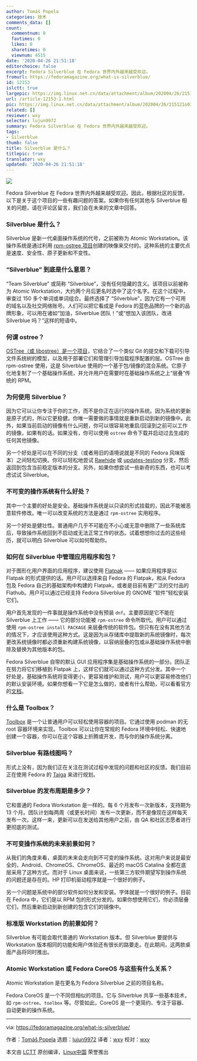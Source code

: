 ```yaml
---
author: Tomáš Popela
categories: 技术
comments_data: []
count:
  commentnum: 0
  favtimes: 0
  likes: 0
  sharetimes: 0
  viewnum: 4515
date: '2020-04-26 21:51:18'
editorchoice: false
excerpt: Fedora Silverblue 在 Fedora 世界内外越来越受欢迎。
fromurl: https://fedoramagazine.org/what-is-silverblue/
id: 12153
islctt: true
largepic: https://img.linux.net.cn/data/attachment/album/202004/26/215121o03zsyfiri22qu32.jpg
url: /article-12153-1.html
pic: https://img.linux.net.cn/data/attachment/album/202004/26/215121o03zsyfiri22qu32.jpg.thumb.jpg
related: []
reviewer: wxy
selector: lujun9972
summary: Fedora Silverblue 在 Fedora 世界内外越来越受欢迎。
tags:
- Silverblue
thumb: false
title: Silverblue 是什么？
titlepic: true
translator: wxy
updated: '2020-04-26 21:51:18'
---
```


![](/data/attachment/album/202004/26/215121o03zsyfiri22qu32.jpg)


Fedora Silverblue 在 Fedora 世界内外越来越受欢迎。因此，根据社区的反馈，以下是关于这个项目的一些有趣问题的答案。如果你有任何其他与 Silverblue 相关的问题，请在评论区留言，我们会在未来的文章中回答。


### Silverblue 是什么？


Silverblue 是新一代桌面操作系统的代号，之前被称为 Atomic Workstation。该操作系统是通过利用 [rpm-ostree 项目](https://rpm-ostree.readthedocs.io/en/latest/)创建的映像来交付的。这种系统的主要优点是速度、安全性、原子更新和不变性。


### “Silverblue” 到底是什么意思？


“Team Silverblue” 或简称 “Silverblue”，没有任何隐藏的含义。该项目以前被称为 Atomic Workstation，大约两个月后更名时选中了这个名字。在这个过程中，审查过 150 多个单词或单词组合。最终选择了 “Silverblue”，因为它有一个可用的域名以及社交网络账号。人们可以把它看成是 Fedora 的蓝色品牌的一个新的品牌形象，可以用在诸如“加油，Silverblue 团队！”或“想加入该团队，改进 Silverblue 吗？”这样的短语中。


### 何谓 ostree？


[OSTree（或 libostree）是一个项目](https://ostree.readthedocs.io/en/latest/)，它结合了一个类似 Git 的提交和下载可引导文件系统树的模型，以及用于部署它们和管理引导加载程序配置的层。OSTree 由 rpm-ostree 使用，这是 Silverblue 使用的一个基于包/镜像的混合系统。它原子化地复制了一个基础操作系统，并允许用户在需要时在基础操作系统之上“层叠”传统的 RPM。


### 为何使用 Silverblue？


因为它可以让你专注于你的工作，而不是你正在运行的操作系统。因为系统的更新是原子式的，所以它更稳健。你唯一需要做的事情就是重新启动到新的镜像中。此外，如果当前启动的镜像有什么问题，你可以很容易地重启/回滚到之前可以工作的镜像，如果有的话。如果没有，你可以使用 `ostree` 命令下载并启动过去生成的任何其他镜像。


另一个好处是可以在不同的分支（或者用旧的语境说就是不同的 Fedora 风味版本）之间轻松切换。你可以轻松地尝试 [Rawhide](https://fedoraproject.org/wiki/Releases/Rawhide) 或 [updates-testing](https://fedoraproject.org/wiki/QA:Updates_Testing) 分支，然后返回到包含当前稳定版本的分支。另外，如果你想尝试一些新奇的东西，也可以考虑试试 Silverblue。


### 不可变的操作系统有什么好处？


其中一个主要的好处是安全。基础操作系统是以只读的形式挂载的，因此不能被恶意软件修改。唯一可以改变系统的方法是通过 `rpm-ostree` 实用程序。


另一个好处是健壮性。普通用户几乎不可能在不小心或无意中删除了一些系统库后，导致操作系统回到不启动或无法正常工作的状态。试着想想你过去的这些经历，就可以明白 Silverblue 可以如何帮助你。


### 如何在 Silverblue 中管理应用程序和包？


对于图形化用户界面的应用程序，建议使用 [Flatpak](https://flatpak.org/) —— 如果应用程序是以 Flatpak 的形式提供的话。用户可以选择来自 Fedora 的 Flatpak，和从 Fedora 包及 Fedora 自己的基础架构中构建的 Flatpak，或者是目前有更广泛的交付品的 Flathub。用户可以通过已经支持 Fedora Silverblue 的 GNOME “软件”轻松安装它们。


用户首先发现的一件事就是操作系统中没有预装 `dnf`。主要原因是它不能在 Silverblue 上工作 —— 它的部分功能被 `rpm-ostree` 命令所取代。用户可以通过使用 `rpm-ostree install PACKAGE` 来层叠传统的软件包。但只有在没有其他方法的情况下，才应该使用这种方式。这是因为从存储库中提取新的系统镜像时，每次更改系统镜像时都必须重新构建系统镜像，以容纳层叠的包或从基础操作系统中删除及替换为其他版本的包。


Fedora Silverblue 自带的默认 GUI 应用程序集是基础操作系统的一部分。团队正在努力将它们移植到 Flatpak 上，这样它们就可以通过这种方式分发。其中一个好处是，基础操作系统将变得更小，更容易维护和测试，用户可以更容易修改他们的默认安装环境。如果你想看一下它是怎么做的，或者有什么帮助，可以看看官方的[文档](https://docs.fedoraproject.org/en-US/flatpak/tutorial/)。


### 什么是 Toolbox？


[Toolbox](https://github.com/debarshiray/toolbox) 是一个让普通用户可以轻松使用容器的项目。它通过使用 podman 的无 root 容器环境来实现。Toolbox 可以让你在常规的 Fedora 环境中轻松、快速地创建一个容器，你可以在这个容器上折腾或开发，而与你的操作系统分离。


### Silverblue 有路线图吗？


形式上没有，因为我们正在关注在测试过程中发现的问题和社区的反馈。我们目前正在使用 Fedora 的 [Taiga](https://teams.fedoraproject.org/project/silverblue/) 来进行规划。


### Silverblue 的发布周期是多少？


它和普通的 Fedora Workstation 是一样的。每 6 个月发布一次新版本，支持期为 13 个月。团队计划每两周（或更长时间）发布一次更新，而不是像现在这样每天发布一次。这样一来，更新可以在发送给其他用户之前，由 QA 和社区志愿者进行更彻底的测试。


### 不可变操作系统的未来前景如何？


从我们的角度来看，桌面的未来会走向到不可变的操作系统。这对用户来说是最安全的，Android、ChromeOS、ChromeOS、最近的 macOS Catalina 全都在底层采用了这种方式。而对于 Linux 桌面来说，一些第三方软件期望写到操作系统的问题还是存在的。HP 打印机驱动程序就是一个很好的例子。


另一个问题是系统中的部分软件如何分发和安装。字体就是一个很好的例子。目前在 Fedora 中，它们是以 RPM 包的形式分发的。如果你想使用它们，你必须层叠它们，然后重新启动到新创建的包含它们的镜像中。


### 标准版 Workstation 的前景如何？


Silverblue 有可能会取代普通的 Workstation 版本。但 Silverblue 要提供与 Workstation 版本相同的功能和用户体验还有很长的路要走。在此期间，这两款桌面产品将同时推出。


### Atomic Workstation 或 Fedora CoreOS 与这些有什么关系？


Atomic Workstation 是在更名为 Fedora Silverblue 之前的项目名称。


Fedora CoreOS 是一个不同但相似的项目。它与 Silverblue 共享一些基本技术，如 `rpm-ostree`、`toolbox` 等。尽管如此，CoreOS 是一个更简约、专注于容器、自动更新的操作系统。




---


via: <https://fedoramagazine.org/what-is-silverblue/>


作者：[Tomáš Popela](https://fedoramagazine.org/author/tpopela/) 选题：[lujun9972](https://github.com/lujun9972) 译者：[wxy](https://github.com/wxy) 校对：[wxy](https://github.com/wxy)


本文由 [LCTT](https://github.com/LCTT/TranslateProject) 原创编译，[Linux中国](https://linux.cn/) 荣誉推出